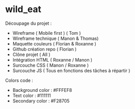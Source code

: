 # wild_eat

Découpage du projet :
- Wireframe ( Mobile first )  ( Tom )
- Wireframe technique ( Manon & Thomas)
- Maquette couleurs ( Florian & Roxanne )
- Github création repo ( Florian )
- Clône projet ( All )
- Intégration HTML (  Roxanne / Manon )
- Surcouche CSS ( Manon / Roxanne )
- Surcouche JS ( Tous en fonctions des tâches à répartir )

Colors code : 
- Background color : #FFFEF8
- Text color : #111111
- Secondary color : #F28705
